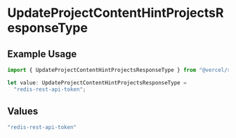 # UpdateProjectContentHintProjectsResponseType

## Example Usage

```typescript
import { UpdateProjectContentHintProjectsResponseType } from "@vercel/sdk/models/operations";

let value: UpdateProjectContentHintProjectsResponseType =
  "redis-rest-api-token";
```

## Values

```typescript
"redis-rest-api-token"
```